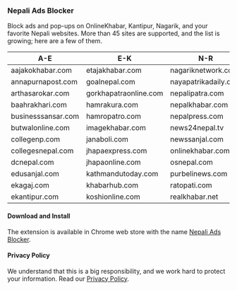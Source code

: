 ### Nepali Ads Blocker
Block ads and pop-ups on OnlineKhabar, Kantipur, Nagarik, and your favorite Nepali websites. More than 45 sites are supported, and the list is growing; here are a few of them.

|A-E               |E-K                  |N-R                 |R-Z               |
|------------------|---------------------|--------------------|------------------|
|aajakokhabar.com  |etajakhabar.com      |nagariknetwork.com  |recentnepal.com   |
|annapurnapost.com |goalnepal.com        |nayapatrikadaily.com|sahityapost.com   |
|arthasarokar.com  |gorkhapatraonline.com|nepalipatra.com     |sancharkendra.com |
|baahrakhari.com   |hamrakura.com        |nepalkhabar.com     |setopati.com      |
|businesssansar.com|hamropatro.com       |nepalpress.com      |sharesansar.com   |
|butwalonline.com  |imagekhabar.com      |news24nepal.tv      |sunaulonepal.com  |
|collegenp.com     |janaboli.com         |newssanjal.com      |swasthyakhabar.com|
|collegesnepal.com |jhapaexpress.com     |onlinekhabar.com    |techpana.com      |
|dcnepal.com       |jhapaonline.com      |osnepal.com         |thahakhabar.com   |
|edusanjal.com     |kathmandutoday.com   |purbelinews.com     |                  |
|ekagaj.com        |khabarhub.com        |ratopati.com        |                  |
|ekantipur.com     |koshionline.com      |realkhabar.net      |                  |

#### Download and Install
The extension is available in Chrome web store with the name [Nepali Ads Blocker].

#### Privacy Policy
We understand that this is a big responsibility, and we work hard to protect your information. Read our [Privacy Policy](privacy.md).

[Nepali Ads Blocker]: https://chrome.google.com/webstore/detail/nepaliadblock/leimohpohkghkhednlifdlejcnhappio
